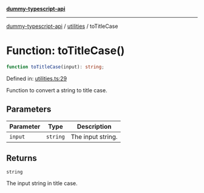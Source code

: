 [**dummy-typescript-api**](../../README.md)

***

[dummy-typescript-api](../../README.md) / [utilities](../README.md) / toTitleCase

# Function: toTitleCase()

```ts
function toTitleCase(input): string;
```

Defined in: [utilities.ts:29](https://github.com/typedoc2md/dummy-typescript-api/blob/main/src/utilities.ts#L29)

Function to convert a string to title case.

## Parameters

| Parameter | Type | Description |
| ------ | ------ | ------ |
| `input` | `string` | The input string. |

## Returns

`string`

The input string in title case.
